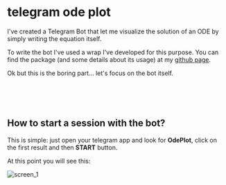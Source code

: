 # telegram ode plot

I've created a Telegram Bot that let me visualize the solution of an ODE by simply writing the equation itself.

To write the bot I've used a wrap I've developed for this purpose. 
You can find the package (and some details about its usage) at my [github page](https://github.com/clarkmaio/TelegramBot).

Ok but this is the boring part... let's focus on the bot itself.

<br><br><br>
## How to start a session with the bot?
This is simple: just open your telegram app and look for **OdePlot**, click on the first result and then **START** button.

At this point you will see this:

![screen_1](https://raw.githubusercontent.com/clarkmaio/clarkmaio.github.io/main/img/telegram_ode_plot/screen_1_mod.png)


